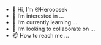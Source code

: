 - 👋 Hi, I’m @Herooosek
- 👀 I’m interested in ...
- 🌱 I’m currently learning ...
- 💞️ I’m looking to collaborate on ...
- 📫 How to reach me ...

<!---
Herooosek/Herooosek is a ✨ special ✨ repository because its `README.md` (this file) appears on your GitHub profile.
You can click the Preview link to take a look at your changes.
--->
